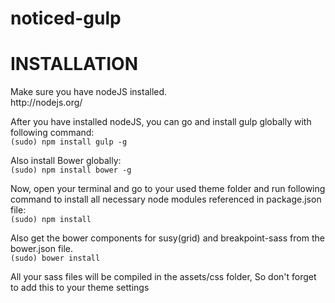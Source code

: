 # noticed-gulp

<h1>INSTALLATION</h1>
<p>Make sure you have nodeJS installed.<br> 
http://nodejs.org/</p>
<p>After you have installed nodeJS, you can go and install gulp globally with following command:<br>
<code>(sudo) npm install gulp -g</code></p>
<p>Also install Bower globally:<br>
<code>(sudo) npm install bower -g</code></p>
<p>Now, open your terminal and go to your used theme folder and run following command to install all necessary node modules referenced in package.json file:<br>
<code>(sudo) npm install</code></p>
<p>Also get the bower components for susy(grid) and breakpoint-sass from the bower.json file.<br>
<code>(sudo) bower install</code></p>
<p>All your sass files will be compiled in the assets/css folder, So don't forget to add this to your theme settings</p>
